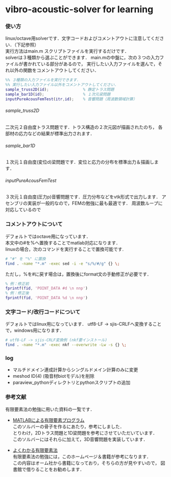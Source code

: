 # vibro-acoustic-solver for learning  

### 使い方
linux/octave用solverです．文字コードおよびコメントアウトに注意してください．（下記参照）  
実行方法はmain.m スクリプトファイルを実行するだけです．  
solverは３種類から選ぶことができます．
main.mの中盤に，次の３つの入力ファイルが書かれている部分があるので，
実行したい入力ファイルを選んで，それ以外の関数をコメントアウトしてください．
```matlab
%% ３種類の入力ファイルを実行できます．
%% 実行したい入力ファイル以外をコメントアウトしてください．
sample_truss2D(id);               % 静定トラス問題
sample_bar1D(id);                 % １次元梁問題
inputPureAcousFemTest(itr,id);    % 音響問題（周波数領域計算）
```
###### sample_truss2D  
二次元２自由度トラス問題です．トラス構造の２次元図が描画されたのち，
各部材の応力などの結果が標準出力されます．
###### sample_bar1D  
１次元１自由度(変位d)梁問題です．変位と応力の分布を標準出力＆描画します．
###### inputPureAcousFemTest  
３次元１自由度(圧力p)音響問題です．圧力分布などをvtk形式で出力します．
アセンブリの実装が一般的なので，FEMの勉強に最も最適です．
周波数ループに対応しているので

### コメントアウトについて
デフォルトではoctave用になっています．  
本文中の#を%へ置換することでmatlab対応になります．  
linuxの場合，次のコマンドを実行することで置換可能です.  
```bash
# "#" を "%" に置換 
find . -name "*.m" -exec sed -i -e "s/%/#/g" {} \;
```

ただし，%を#に戻す場合は，置換後にformat文の手動修正が必要です．
```matlab
% 例：修正前
fprintf(fid, 'POINT_DATA #d \n nnp')
% 例：修正後
fprintf(fid, 'POINT_DATA %d \n nnp')
```

### 文字コード/改行コードについて
デフォルトではlinux用になっています．
utf8-LF -> sjis-CRLFへ変換することで，windows用になります．
```bash
# utf8-LF -> sjis-CRLF変換例 (nkf要インストール)
find . -name "*.m" -exec nkf --overwrite -Lw -s {} \;
```

### log
* マルチドメイン連成計算からシングルドメイン計算のみに変更
* meshod ID(4) (吸音材biotモデル)を削除
* paraview_pythonディレクトリとpythonスクリプトの追加

### 参考文献
有限要素法の勉強に用いた資料の一覧です．  
* [MATLABによる有限要素プログラム](http://pub.maruzen.co.jp/book_magazine/support/FTM_12chapter/chap12_Japanese.pdf)  
このソルバーの骨子を作るにあたり，参考にしました．  
とりわけ，2Dトラス問題と1D梁問題を参考にさせていただいています．  
このソルバーにはそれらに加えて，3D音響問題を実装しています．  

* [よくわかる有限要素法](http://www.fem.gr.jp/yourtextbook.html)  
有限要素法の勉強には，このホームページ＆書籍が参考になります．  
この内容はオーム社から書籍になっており，そちらの方が見やすいので，
図書館で借りることをお勧めします．  
